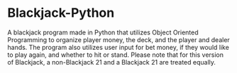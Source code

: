 # Blackjack-Python
A blackjack program made in Python that utilizes Object Oriented Programming to organize player money, the deck, and the player and dealer hands.
The program also utilizes user input for bet money, if they would like to play again, and whether to hit or stand.
Please note that for this version of Blackjack, a non-Blackjack 21 and a Blackjack 21 are treated equally.
